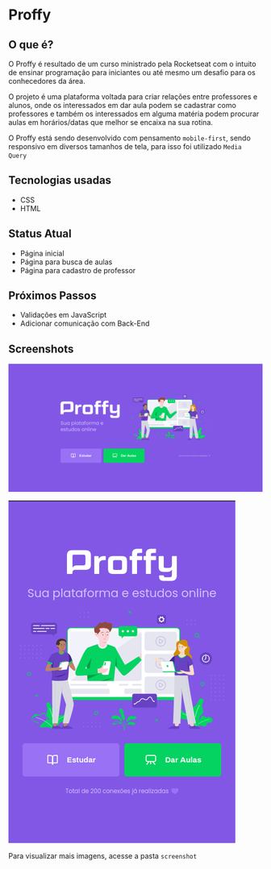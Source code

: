 # Proffy

## O que é?

O Proffy é resultado de um curso ministrado pela Rocketseat com o intuito de ensinar programação para iniciantes ou até mesmo um desafio para os conhecedores da área.

O projeto é uma plataforma voltada para criar relações entre professores e alunos, onde os interessados em dar aula podem se cadastrar como professores e também os interessados em alguma matéria podem procurar aulas em horários/datas que melhor se encaixa na sua rotina.

O Proffy está sendo desenvolvido com pensamento `mobile-first`, sendo responsivo em diversos tamanhos de tela, para isso foi utilizado `Media Query`

## Tecnologias usadas
* CSS
* HTML

## Status Atual
* Página inicial 
* Página para busca de aulas
* Página para cadastro de professor

## Próximos Passos
* Validações em JavaScript
* Adicionar comunicação com Back-End 

## Screenshots

![Página Inicial](screenshot/desktop/pagina_inicial.png)

![Página Inicial Mobile](screenshot/mobile/pagina_inicial.png)

Para visualizar mais imagens, acesse a pasta `screenshot`